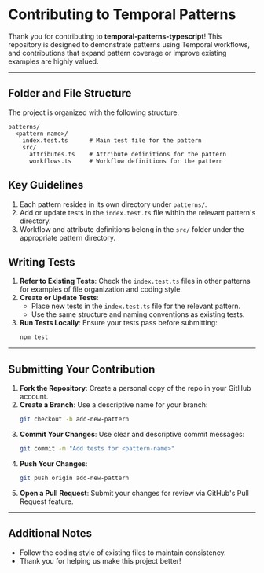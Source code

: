 # Contributing to Temporal Patterns

Thank you for contributing to **temporal-patterns-typescript**! This repository is designed to demonstrate patterns using Temporal workflows, and contributions that expand pattern coverage or improve existing examples are highly valued.

---

## Folder and File Structure

The project is organized with the following structure:

```
patterns/
  <pattern-name>/
    index.test.ts      # Main test file for the pattern
    src/
      attributes.ts    # Attribute definitions for the pattern
      workflows.ts     # Workflow definitions for the pattern
```

## Key Guidelines

1. Each pattern resides in its own directory under `patterns/`.
2. Add or update tests in the `index.test.ts` file within the relevant pattern's directory.
3. Workflow and attribute definitions belong in the `src/` folder under the appropriate pattern directory.

## Writing Tests

1. **Refer to Existing Tests**: Check the `index.test.ts` files in other patterns for examples of file organization and coding style.
2. **Create or Update Tests**:
   - Place new tests in the `index.test.ts` file for the relevant pattern.
   - Use the same structure and naming conventions as existing tests.
3. **Run Tests Locally**: Ensure your tests pass before submitting:
   ```bash
   npm test
   ```

---

## Submitting Your Contribution

1. **Fork the Repository**: Create a personal copy of the repo in your GitHub account.
2. **Create a Branch**: Use a descriptive name for your branch:
   ```bash
   git checkout -b add-new-pattern
   ```
3. **Commit Your Changes**: Use clear and descriptive commit messages:
   ```bash
   git commit -m "Add tests for <pattern-name>"
   ```
4. **Push Your Changes**:
   ```bash
   git push origin add-new-pattern
   ```
5. **Open a Pull Request**: Submit your changes for review via GitHub's Pull Request feature.

---

## Additional Notes

- Follow the coding style of existing files to maintain consistency.
- Thank you for helping us make this project better!
